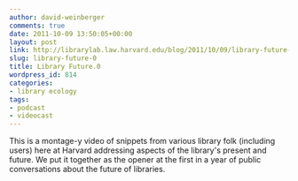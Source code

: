 ```yaml
---
author: david-weinberger
comments: true
date: 2011-10-09 13:50:05+00:00
layout: post
link: http://librarylab.law.harvard.edu/blog/2011/10/09/library-future-0/
slug: library-future-0
title: Library Future.0
wordpress_id: 814
categories:
- library ecology
tags:
- podcast
- videocast
---
```


This is a montage-y video of snippets from various library folk (including users) here at Harvard addressing  aspects of the library's present and future. We put it together as the opener at the first in a year of public conversations about the future of libraries.



